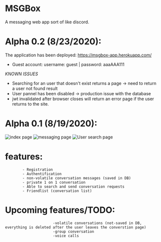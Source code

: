 # MSGBox

A messaging web app sort of like discord.

# Alpha 0.2 (8/23/2020):
The application has been deployed: https://msgbox-app.herokuapp.com/

- Guest account: username: guest | password: aaaAAA111

*KNOWN ISSUES*
- Searching for an user that doesn't exist returns a page -> need to return a user not found result
- User pannel has been disabled -> production issue with the database
- jwt invalidated after browser closes will return an error page if the user returns to the site.


# Alpha 0.1 (8/19/2020):

![index page](https://scontent-yyz1-1.xx.fbcdn.net/v/t1.15752-9/118041241_1630498620453393_3928945043650688545_n.png?_nc_cat=105&_nc_sid=b96e70&_nc_ohc=filIPgwBNOwAX-Dklxm&_nc_ht=scontent-yyz1-1.xx&oh=408fc9c64618d7e6e08ec0baa200cd49&oe=5F696115)
![messaging page](https://scontent-yyz1-1.xx.fbcdn.net/v/t1.15752-9/118136325_342639296907698_2990882932071934658_n.png?_nc_cat=102&_nc_sid=b96e70&_nc_ohc=MBSL-fj7p44AX8yUJxE&_nc_ht=scontent-yyz1-1.xx&oh=e317c693f4db827c522870a90ccad44f&oe=5F6204F9)
![User search page](https://scontent-yyz1-1.xx.fbcdn.net/v/t1.15752-9/118244281_725466558234521_2869796037218235120_n.png?_nc_cat=102&_nc_sid=b96e70&_nc_ohc=2guBdCj9VRgAX80TDKc&_nc_ht=scontent-yyz1-1.xx&oh=8d19023f7950abdf91b48d79c831ff74&oe=5F669C82)


# features: 
            - Registration
            - Authentification
            - non-volatile conversation messages (saved in DB)
            - private 1 on 1 conversation
            - Able to search and send conversation requests
            - Friendlist (conversation list)


# Upcoming features/TODO: 
                          -volatile conversations (not-saved in DB, everything is deleted after the user leaves the converstion page)
                          -group conversation
                          -voice calls
